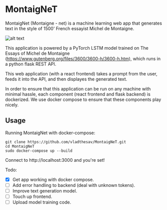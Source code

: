 # MontaigNeT
MontaigNet (Montaigne - net) is a machine learning web app that generates text in the style of 1500' French essayist Michel de Montaigne.

![alt text](https://preview.redd.it/ixgebbvrklu61.png?width=728&format=png&auto=webp&s=f007191738a077de9cdf3b6e9ef22a45f28ef5d4)

This application is powered by a PyTorch LSTM model trained on The Essays of Michel de Montaigne (https://www.gutenberg.org/files/3600/3600-h/3600-h.htm), which runs in a python flask REST API.

This web application (with a react frontend) takes a prompt from the user, feeds it into the API, and then displayes the generated text.

In order to ensure that this application can be run on any machine with minimal hassle, each component (react frontend and flask backend) is dockerized. We use docker compose to ensure that these components play nicely.

## Usage

Running MontaigNet with docker-compose:

    git clone https://github.com/vladthesav/MontaigNeT.git
    cd MontaigNeT
    sudo docker-compose up --build
    
    
Connect to http://localhost:3000 and you're set!


Todo:
- [X] Get app working with docker compose.
- [ ] Add error handling to backend (deal with unknown tokens).
- [ ] Improve text generation model.
- [ ] Touch up frontend.
- [ ] Upload model training code. 
